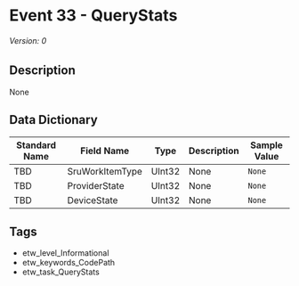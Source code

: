 # Event 33 - QueryStats
###### Version: 0

## Description
None

## Data Dictionary
|Standard Name|Field Name|Type|Description|Sample Value|
|---|---|---|---|---|
|TBD|SruWorkItemType|UInt32|None|`None`|
|TBD|ProviderState|UInt32|None|`None`|
|TBD|DeviceState|UInt32|None|`None`|

## Tags
* etw_level_Informational
* etw_keywords_CodePath
* etw_task_QueryStats